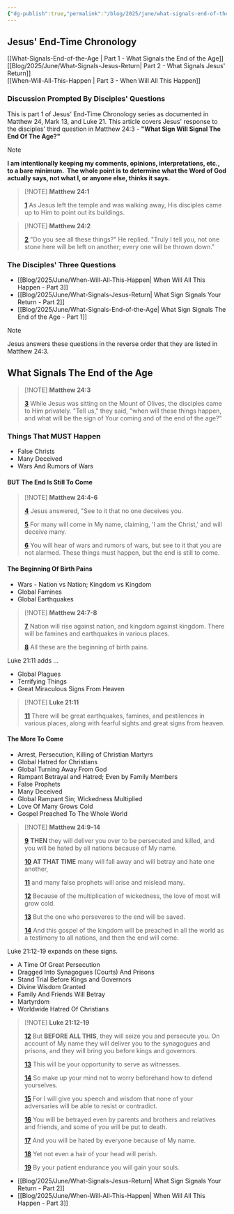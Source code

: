 ```yaml
---
{"dg-publish":true,"permalink":"/blog/2025/june/what-signals-end-of-the-age/","tags":["Events/End-of-the-Aged","Blog/2025/06/What-Signals-End-of-the-Age"],"created":"2025-05-31T09:02:12.964-04:00","updated":"2025-06-07T08:26:00.810-04:00"}
---
```


## Jesus' End-Time Chronology

[[What-Signals-End-of-the-Age \| Part 1 - What Signals the End of the Age]]  
[[Blog/2025/June/What-Signals-Jesus-Return\| Part 2 - What Signals Jesus' Return]]  
[[When-Will-All-This-Happen \| Part 3 - When Will All This Happen]]

### Discussion Prompted By Disciples' Questions

This is part 1 of Jesus' End-Time Chronology series as documented in Matthew 24, Mark 13, and Luke 21. This article covers Jesus' response to the disciples' third question in Matthew 24:3 - **"What Sign Will Signal The End Of The Age?"**

> [!NOTE]  
> **I am intentionally keeping my comments, opinions, interpretations, etc., to a bare minimum.  The whole point is to determine what the Word of God actually says, not what I, or anyone else, thinks it says.**

> [!NOTE] **Matthew 24:1**
>
> [**1**](https://biblehub.com/matthew/24-1.htm) As Jesus left the temple and was walking away, His disciples came up to Him to point out its buildings.

> [!NOTE] **Matthew 24:2**
>
> [**2**](https://biblehub.com/matthew/24-2.htm) "Do you see all these things?" He replied. "Truly I tell you, not one stone here will be left on another; every one will be thrown down."

### The Disciples' Three Questions

- [[Blog/2025/June/When-Will-All-This-Happen\| When Will All This Happen - Part 3]]
- [[Blog/2025/June/What-Signals-Jesus-Return\| What Sign Signals Your Return - Part 2]]
- [[Blog/2025/June/What-Signals-End-of-the-Age\| What Sign Signals The End of the Age - Part 1]]

> [!NOTE]  
> Jesus answers these questions in the reverse order that they are listed in Matthew 24:3.

## What Signals The End of the Age

> [!NOTE] **Matthew 24:3**
>
> [**3**](https://biblehub.com/matthew/24-3.htm) While Jesus was sitting on the Mount of Olives, the disciples came to Him privately. "Tell us," they said, "when will these things happen, and what will be the sign of Your coming and of the end of the age?"

### Things That MUST Happen

- False Christs
- Many Deceived
- Wars And Rumors of Wars

#### BUT The End Is Still To Come

> [!NOTE] **Matthew 24:4-6**
>
> [**4**](https://biblehub.com/matthew/24-4.htm) Jesus answered, "See to it that no one deceives you. 
>
> [**5**](https://biblehub.com/matthew/24-5.htm) For many will come in My name, claiming, 'I am the Christ,' and will deceive many. 
>
> [**6**](https://biblehub.com/matthew/24-6.htm) You will hear of wars and rumors of wars, but see to it that you are not alarmed. These things must happen, but the end is still to come. 

#### The Beginning Of Birth Pains

- Wars - Nation vs Nation; Kingdom vs Kingdom
- Global Famines
- Global Earthquakes

> [!NOTE] **Matthew 24:7-8**  
>
> [**7**](https://biblehub.com/matthew/24-7.htm) Nation will rise against nation, and kingdom against kingdom. There will be famines and earthquakes in various places. 
>
> [**8**](https://biblehub.com/matthew/24-8.htm) All these are the beginning of birth pains.

Luke 21:11 adds …

- Global Plagues
- Terrifying Things
- Great Miraculous Signs From Heaven

> [!NOTE] **Luke 21:11**
>
> [**11**](https://biblehub.com/luke/21-11.htm) There will be great earthquakes, famines, and pestilences in various places, along with fearful sights and great signs from heaven.

#### The More To Come

- Arrest, Persecution, Killing of Christian Martyrs
- Global Hatred for Christians
- Global Turning Away From God
- Rampant Betrayal and Hatred; Even by Family Members
- False Prophets
- Many Deceived
- Global Rampant Sin; Wickedness Multiplied
- Love Of Many Grows Cold
- Gospel Preached To The Whole World

> [!NOTE] **Matthew 24:9-14**
>
> [**9**](https://biblehub.com/matthew/24-9.htm) **THEN** they will deliver you over to be persecuted and killed, and you will be hated by all nations because of My name. 
>
> [**10**](https://biblehub.com/matthew/24-10.htm) **AT THAT TIME** many will fall away and will betray and hate one another, 
>
> [**11**](https://biblehub.com/matthew/24-11.htm) and many false prophets will arise and mislead many.
>
> [**12**](https://biblehub.com/matthew/24-12.htm) Because of the multiplication of wickedness, the love of most will grow cold. 
>
> [**13**](https://biblehub.com/matthew/24-13.htm) But the one who perseveres to the end will be saved.
>
> [**14**](https://biblehub.com/matthew/24-14.htm) And this gospel of the kingdom will be preached in all the world as a testimony to all nations, and then the end will come.

Luke 21:12-19 expands on these signs.

- A Time Of Great Persecution
- Dragged Into Synagogues (Courts) And Prisons
- Stand Trial Before Kings and Governors
- Divine Wisdom Granted
- Family And Friends Will Betray
- Martyrdom
- Worldwide Hatred Of Christians

> [!NOTE] **Luke 21:12-19**
>
> [**12**](https://biblehub.com/luke/21-12.htm) But **BEFORE ALL THIS**, they will seize you and persecute you. On account of My name they will deliver you to the synagogues and prisons, and they will bring you before kings and governors. 
>
> [**13**](https://biblehub.com/luke/21-13.htm) This will be your opportunity to serve as witnesses. 
>
> [**14**](https://biblehub.com/luke/21-14.htm) So make up your mind not to worry beforehand how to defend yourselves. 
>
> [**15**](https://biblehub.com/luke/21-15.htm) For I will give you speech and wisdom that none of your adversaries will be able to resist or contradict.
>
> [**16**](https://biblehub.com/luke/21-16.htm) You will be betrayed even by parents and brothers and relatives and friends, and some of you will be put to death. 
>
> [**17**](https://biblehub.com/luke/21-17.htm) And you will be hated by everyone because of My name. 
>
> [**18**](https://biblehub.com/luke/21-18.htm) Yet not even a hair of your head will perish. 
>
> [**19**](https://biblehub.com/luke/21-19.htm) By your patient endurance you will gain your souls.

- [[Blog/2025/June/What-Signals-Jesus-Return\| What Sign Signals Your Return - Part 2]]
- [[Blog/2025/June/When-Will-All-This-Happen\| When Will All This Happen - Part 3]]
